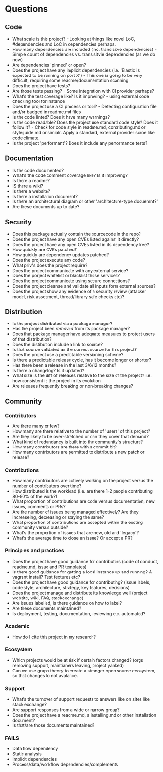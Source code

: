 # Questions

## Code
* What scale is this project? - Looking at things like novel LoC, #dependencies and LoC in dependencies perhaps. 
*  How many dependencies are included (inc. transisitve dependencies) - Simple count of dependencies vs. transisitvie dependencies (as we do now) 
* Are dependencies 'pinned' or open?
* Does the project have any implicit dependencies (i.e. 'Elastic is expected to be running on port X') - This one is going to be very difficult, requiring some readme/documentation scanning 
* Does the project have tests?
* Are those tests passing? - Some integration with CI provider perhaps?
* What's the test coverage like? Is it improving? - using external code checking tool for instance
*  Does the project use a CI process or tool? - Detecting configuration file and/or badged in readme.md files
* Is the code linted? Does it have many warnings?
* Is the code readable? Does the project use standard code style? Does it follow it?  - Check for code style in readme.md, contributing.md or styleguide.md or simialr. Apply a standard, external provider scroe like code climate.
* Is the project 'performant'? Does it include any performance tests?

## Documentation
* Is the code documented?
* What's the code comment coverage like? Is it improving?
* Is there a readme?
* IS there a wiki?
* Is there a website?
* Is there a installation document?
* Is there an architectural diagram or other 'architecture-type docuemnt?'
* Are these documents up to date?

## Security
* Does this package actually contain the sourcecode in the repo?
* Does the project have any open CVEs listed against it directly?
* Does the project have any open CVEs listed in its dependency tree?
* How quickly are CVEs patched?
* How quickly are dependency updates patched?
* Does the project execute any code?
* What priv's does the project require?
* Does the project communicate with any external service?
* Does the porject whitelist or blacklist those services?
* Does the project communicate using secure connections?
* Does the project cleanse and validate all inputs form external sources?
* Does the project show any evidence of a security review (attacker model, risk assesment, thread/library safe checks etc)?

## Distribution
* Is the project distributed via a package manager?
* Has the project been *removed* from its package manager?
* Does that package manager have adequate measures to protect users of that distribution?
* Does the distibution include a link to source? 
* Is that source validated as the correct source for this project?
* Does the project use a predictable versioning scheme?
* Is there a predictable release cycle, has it become longer or shorter?
* Has there been a release in the last 3/6/12 months?
* Is there a changelog? Is it updated? 
* What size is the diff of releases relative to the size of the project? i.e. how consistent is the project in its evolution
* Are releases frequently breaking or non-breaking changes?

## Community

### Contributors
* Are there many or few? 
* How many are there relative to the number of 'users' of this project? 
* Are they likely to be over-stretched or can they cover that demand? 
* What kind of redundancy is built into the community's structure? 
* How many contributors are there with a commit bit?
* How many contributors are permitted to distribute a new patch or release?

### Contributions
* How many contributors are actively working on the project versus the number of contributors over time?
* How distributed is the workload (i.e. are there 1-2 people contributing 80-90% of the work?)
* What proportion of contributions are code versus documentation, new issues, comments or PRs?
* Are the number of issues being managed effectively? Are they increaseing, decreasing or staying the same?
* What proportion of contributions are accepted within the exsting community versus outside?
* What's the proportion of issues that are new, old and 'legacy'?
* What's the average time to close an issue? Or accept a PR?

### Principles and practices
* Does the project have good guidance for contributors (code of conduct, readme.md, issue and PR templates)
* Is there good guidance for getting a local instance up and running? A vagrant install? Test fextures etc?
* Does the project have good guidance for contributing? (issue labels, code style, architecture, strategy, key features, decisions)
* Does the project manage and distribute its knowledge well (project website, wiki, FAQ, stackexchange)
* Are issues labelled, is there guidance on how to label?
* Are these documents maintained?
* Is deployment, testing, documentation, reviewing etc. automated?

### Academic
* How do I cite this project in my research?

### Ecosystem
* Which projects would be at risk if certain factors changed? (orgs removing support, maintianers leaving, project yanked)
* Can we use graph theory to create a stronger open source ecosystem, so that changes to not avalance. 

### Support 
* What's the turnover of support requests to answers like on sites like stack exchange? 
* Are support responses from a wide or narrow group? 
* Does the project have a readme.md, a installing.md or other installation document?
* Is that/are those documents maintained? 

### FAILS
* Data flow dependency
* Static analysis 
* Implicit dependencies 
* Process/data/workflow dependencies/complements
